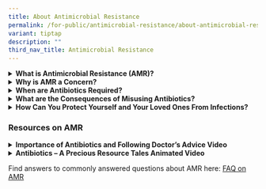 ```yaml
---
title: About Antimicrobial Resistance
permalink: /for-public/antimicrobial-resistance/about-antimicrobial-resistance/
variant: tiptap
description: ""
third_nav_title: Antimicrobial Resistance
---
```

<div data-type="detailGroup" class="isomer-accordion isomer-accordion-white">
<details class="isomer-details">
<summary><strong>What is Antimicrobial Resistance (AMR)?</strong>
</summary>
<div data-type="detailsContent" class="isomer-details-content">
<p>Antimicrobials is the collective term for medicines that are used to prevent
and treat infections in humans, animals and plants. These medicines include
antibiotics, antivirals, antifungals and antiparasitics for bacteria, viruses,
fungi and parasites.</p>
<p></p>
<p>AMR develops when microorganisms, such as bacteria, fungi, viruses and
parasites, are exposed to antimicrobials and, in order to protect themselves
against antimicrobials, undergo changes that prevent these medicines from
working effectively against them.</p>
<div class="isomer-image-wrapper">
<img style="width: 100%" height="auto" width="100%" alt="" src="/images/amr_public.jpg">
</div>
</div>
</details>
<details class="isomer-details">
<summary><strong>Why is AMR a Concern?</strong>
</summary>
<div data-type="detailsContent" class="isomer-details-content">
<p>As a result of developing resistance, antimicrobial-resistant microorganisms
no longer respond to antimicrobial medicines. This makes infections harder
to treat, increasing the risks of developing severe illness and death.</p>
<p></p>
<p>With new antimicrobial resistance mechanisms emerging and spreading globally,
AMR threatens our ability to prevent and treat an ever-increasing range
of infections.</p>
<p></p>
<p>Without effective antimicrobials for prevention and treatment of infections,
medical procedures (from transplants, chemotherapy to surgeries) can become
life-threatening. Around the world, healthcare systems are increasingly
being put at risk.</p>
<div class="isomer-image-wrapper">
<img style="width: 100%" height="auto" width="100%" alt="" src="/images/amr_public_2.png">
</div>
</div>
</details>
<details class="isomer-details">
<summary><strong>When are Antibiotics Required?</strong>
</summary>
<div data-type="detailsContent" class="isomer-details-content">
<p>Antibiotics kill or slow the growth of bacteria. They are used to treat
bacterial infections such as:</p>
<ul data-tight="true" class="tight">
<li>
<p>Strep throat;</p>
</li>
<li>
<p>Whooping cough; or</p>
</li>
<li>
<p>Tuberculosis.</p>
</li>
</ul>
<p></p>
<p>However, antibiotics <strong>DO NOT</strong> work on viruses that cause
viral infections, such as:</p>
<ul data-tight="true" class="tight">
<li>
<p>Flu (Influenza);</p>
</li>
<li>
<p>Common cold;</p>
</li>
<li>
<p>COVID-19; or</p>
</li>
<li>
<p>HFMD (Hand Foot Mouth Disease).</p>
</li>
</ul>
<p></p>
<p>Viral symptoms usually go away with time and symptomatic relief.</p>
<p></p>
<p>When your doctor prescribes antibiotics to treat your infection, the benefits
outweigh the risks. However, side effects may occur as antibiotics destroy
both good and bad bacteria. Common side effects include:</p>
<ul data-tight="true" class="tight">
<li>
<p>Nausea or vomiting;</p>
</li>
<li>
<p>Diarrhoea;</p>
</li>
<li>
<p>Bloating; or</p>
</li>
<li>
<p>Loss of appetite.</p>
</li>
</ul>
<p></p>
<p>Your doctor may then prescribe probiotic tablets along with your antibiotic
to maintain and restore good bacteria. If you develop other symptoms due
to the antibiotic or/and your side effects become worrisome, you should
consult a doctor immediately.</p>
</div>
</details>
<details class="isomer-details">
<summary><strong>What are the Consequences of Misusing Antibiotics?</strong>
</summary>
<div data-type="detailsContent" class="isomer-details-content">
<p>Overuse or misuse of antibiotics can lead to antibiotic resistance. This
reduces the effectiveness of antibiotics in treating infections, which
can lead to undesirable consequences:</p>
<p></p>
<ul data-tight="true" class="tight">
<li>
<p><strong>Drug-resistant bugs: </strong>Bacteria become resistant to antibiotics
– developing resistance to the drugs designed to kill them.</p>
</li>
</ul>
<p></p>
<ul data-tight="true" class="tight">
<li>
<p><strong>Increased medical costs: </strong>Complications caused by antibiotic-resistant
bacteria can increase hospital stay lengths and medical care costs.</p>
</li>
</ul>
<p></p>
<ul data-tight="true" class="tight">
<li>
<p><strong>Increased health risks: </strong>Without effective antibiotics
illnesses caused by antibiotic-resistant bacteria are harder or impossible
to treat, which can lead to disability and death.</p>
</li>
</ul>
<p></p>
<p>Left unchecked, AMR could cause as many as 10 million deaths worldwide
by 2050 – higher than death attributed to diabetes (1.5 million) and cancer
(8.2 million).</p>
</div>
</details>
<details class="isomer-details">
<summary><strong>How Can You Protect Yourself and Your Loved Ones From Infections?</strong>
</summary>
<div data-type="detailsContent" class="isomer-details-content">
<p>An infection occurs when the invading microorganisms overcome the body’s
immune defences. Infections caused by antimicrobial-resistant microorganisms
are harder to treat as the usual antimicrobials may not work. Instead,
stronger antimicrobials must be used, which may be more expensive and lead
to further resistance.</p>
<p></p>
<p>Protect yourself and loved ones against infections with these steps:</p>
<p><strong>Practice good hygiene habits</strong>
</p>
<div class="isomer-image-wrapper">
<img style="width: 40%;" height="auto" width="100%" alt="" src="/images/amr_public_protect_1.png">
</div>
<p>Our hands are in contact with germs, and we use our hands in our daily
routine such as eating. Animals are also capable of carrying germs which
can cause sickness in humans, and vice versa. Thus, regular hand washing
with soap for <strong>at least 20 seconds</strong> is one of the easiest
and most effective ways to get rid of germs, prevent infection and preventing
germs from spreading to others.</p>
<p>Follow the Health Promotion Board's <a href="https://www.healthhub.sg/programmes/hygiene" rel="noopener noreferrer nofollow" target="_blank">eight steps of hand washing</a> to
keep healthy.</p>
<hr>
<p><strong>Reduce infections</strong>
</p>
<div class="isomer-image-wrapper">
<img style="width: 40%;" height="auto" width="100%" alt="" src="/images/amr_public_protect_2.png">
</div>
<p>Stay home if you are unwell. This helps to prevent the spread of bacteria
and viruses and protect the community and our loved ones.</p>
<p>If you have respiratory symptoms such as a cough, wear a mask when you
are around others. Remember to cover your mouth when you cough or sneeze.</p>
<p>If you have a wound and abrasion, make sure they are disinfected and covered
to prevent further infection.</p>
<hr>
<p><strong>Get vaccinated</strong>
</p>
<div class="isomer-image-wrapper">
<img style="width: 40%;" height="auto" width="100%" alt="" src="/images/amr_public_protect_3.png">
</div>
<p>Several infectious diseases are preventable. Vaccination strengthens our
immunity against these diseases.</p>
<p></p>
<p>Are your vaccinations up to date? Learn about the recommended vaccines
for your age group <a href="https://www.healthhub.sg/programmes/163/vaccinate" rel="noopener noreferrer nofollow" target="_blank">here</a>.</p>
<hr>
<p><strong>Take antibiotics responsibly</strong>
</p>
<div class="isomer-image-wrapper">
<img style="width: 40%;" height="auto" width="100%" alt="" src="/images/amr_public_protect_4.png">
</div>
<p>Not all illnesses require antibiotics. For instance, antibiotics do not
treat viral infections such as the cold, flu and most upper respiratory
tract infections.</p>
<p>Follow your doctor's advice for medication:</p>
<ul data-tight="true" class="tight">
<li>
<p>Do not demand for antibiotics from your doctor;</p>
</li>
<li>
<p>Only use antibiotics when prescribed by your doctor;</p>
</li>
<li>
<p>Follow the recommended dosage and duration of treatment prescribed by
your doctor;</p>
</li>
<li>
<p>Never share antibiotics with others or use leftover antibiotics; and</p>
</li>
<li>
<p>Never save antibiotics for later use.</p>
</li>
</ul>
<p>&nbsp;To fight viral infections, you need time, not antibiotics.</p>
<hr>
<p><strong>Practice Food Safety</strong>
</p>
<div class="isomer-image-wrapper">
<img style="width: 40%;" height="auto" width="100%" alt="" src="/images/amr_public_protect_5.png">
</div>
<p>Proper food handling and cooking can reduce the risk of infection by harmful
microorganisms. The risk of foodborne illnesses can be mitigated by ensuring
good hand hygiene, washing fruits and vegetables thoroughly before cooking
or consuming, and cooking food thoroughly to eliminate harmful bacteria.</p>
<p>Learn more about food safety <a href="https://www.sfa.gov.sg/food-information/food-safety-education/antimicrobial-resistance" rel="noopener noreferrer nofollow" target="_blank">here</a>.</p>
<hr>
<p><strong>Maintain good pet health</strong>
</p>
<div class="isomer-image-wrapper">
<img style="width: 40%;" height="auto" width="100%" alt="" src="/images/amr_public_protect_6.png">
</div>
<p>People and pets share lives and living spaces, and could also share resistant
microorganisms. Keep your pet healthy through vaccination, regular parasite
and deworming treatment, proper nutrition and exercise, regular health
checks by a veterinarian and good hygiene practices.</p>
<p>Learn more about pet health <a href="https://www.nparks.gov.sg/avs/animals/animal-health-and-veterinarians/animal-diseases-and-antimicrobial-resistance/antimicrobial-resistance" rel="noopener noreferrer nofollow" target="_blank">here</a>.</p>
</div>
</details>
</div>
<h3>Resources on AMR</h3>
<div data-type="detailGroup" class="isomer-accordion isomer-accordion-white">
<details class="isomer-details">
<summary><strong>Importance of Antibiotics and Following Doctor’s Advice Video</strong>
</summary>
<div data-type="detailsContent" class="isomer-details-content">
<p>Watch an episode of The Daily Ketchup Podcast to learn more about how
to use antibiotics appropriately, the importance of following your doctor’s
instructions on antibiotics and advice on the treatment if antibiotics
are not required.</p>
<p>Watch the video <a href="https://youtu.be/SzJ--vmuWIQ?si=r_VH-dtyiPzXez06" rel="noopener noreferrer nofollow" target="_blank">here</a>.</p>
</div>
</details>
<details class="isomer-details">
<summary><strong>Antibiotics – A Precious Resource Tales Animated Video</strong>
</summary>
<div data-type="detailsContent" class="isomer-details-content">
<p>Watch the animated snippet from the "<a href="https://youtu.be/g2uho_p35gs" rel="noopener noreferrer nofollow" target="_blank">The Antibiotic Tales</a>" comic by
Mr Sonny Liew and Associate Professor Hsu Li Yang to learn why antimicrobials
are a precious resource and ways in which you can help to reduce the spread
of antimicrobial resistance.</p>
<p>Watch the video <a href="https://youtu.be/g2uho_p35gs" rel="noopener noreferrer nofollow" target="_blank">here</a>.</p>
</div>
</details>
</div>
<p>Find answers to commonly answered questions about AMR here: <a href="/files/FAQ_on_AMR_Public.pdf" rel="noopener noreferrer nofollow" target="_blank">FAQ on AMR</a>
</p>
<p></p>